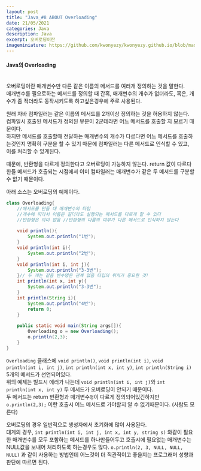 ```yaml
---
layout: post
title: "Java_#8 ABOUT Overloading"
date: 21/05/2021
categories: Java
description: Java
excerpt: 오버로딩이란 
imageminiature: https://github.com/kwonyezy/kwonyezy.github.io/blob/master/_posts/pictures/greyimg.png?raw=true
---
```

#### Java의 Overloading<br><br>

오버로딩이란 매개변수만 다른 같은 이름의 메서드를 여러개 정의하는 것을 말한다.    
매개변수를 필요로하는 메서드를 정의할 때 간혹, 매개변수의 개수가 없더라도, 혹은, 개수가 좀 적더라도 동작시키도록 하고싶은경우에 주로 사용된다.    

원래 자바 컴파일러는 같은 이름의 메서드를 2개이상 정의하는 것을 허용하지 않는다. 컴파일시 호출된 메서드가 정의된 부분이 2군데라면 어느 메서드를 호출할 지 모르기 때문이다.    
하지만 메서드를 호출할때 전달하는 매개변수의 개수가 다르다면 어느 메서드를 호출하는것인지 명확히 구분을 할 수 있기 때문에 컴파일러는 다른 메서드로 인식할 수 있고, 이를 처리할 수 있게된다.

때문에, 반환형을 다르게 정의한다고 오버로딩이 가능하지 않는다. return 값이 다르다한들 메서드가 호출되는 시점에서 이미 컴파일러는 매개변수가 같은 두 메서드를 구분할 수 없기 때문이다.

아래 소스는 오버로딩의 예제이다.

```java
class Overloading{
	//메서드를 만들 대 매개변수의 타입
	//개수에 따라서 이름은 길더라도 실행되는 메서드를 다르게 할 수 있다
	//반환형은 의미 없음 //반환형의 다름의 여부가 다른 메서드로 인식하지 않는다
	
	void println(){
		System.out.println("1번");
	}
	void println(int i){
		System.out.println("2번");
	}
	void println(int i, int j){
		System.out.println("3-3번");
	}// 두 개는 같음 변수명은 관계 없음 타입의 위치가 중요한 것!
	int println(int x, int y){
		System.out.println("3-3번");
	}
	int println(String i){
		System.out.println("4번");
		return 0;
	}
	
	public static void main(String args[]){
		Overloading o = new Overloading();
		o.println(2,3);
	}
}
```

```Overloading``` 클래스에 ```void println()```, ```void println(int i)```, ```void println(int i, int j)```, ```int println(int x, int y)```, ```int println(String i)``` 5개의 메서드가 선언되어있다.    
위의 예제는 빌드시 에러가 나는데 ```void println(int i, int j)```와 ```int println(int x, int y)``` 두 메서드가 오버로딩이 안되기 때문이다.    
두 메서드는 return 반환형과 매개변수`명`이 다르게 정의되어있긴하지만 ```o.println(2,3);``` 이란 호출시 어느 메서드로 가야할지 알 수 없기때문이다. (사람도 모른다)    

오버로딩의 경우 일반적으로 생성자에서 초기화에 많이 사용된다.    
대게의 경우, ```int println(int i, int j, int x, int y, string s)``` 와같이 필요한 매개변수를 모두 포함하는 메서드를 하나만들어두고 호출시에 필요없는 매개변수는 NULL값을 보내어 처리하도록 하는경우도 많다. ```o.println(2, 3, NULL, NULL, NULL)``` 과 같이 사용하는 방법인데 어느것이 더 직관적이고 좋을지는 프로그래머 성향과 판단에 따르면 된다.
